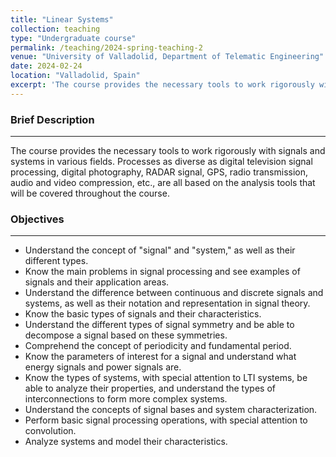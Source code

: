 ```yaml
---
title: "Linear Systems"
collection: teaching
type: "Undergraduate course"
permalink: /teaching/2024-spring-teaching-2
venue: "University of Valladolid, Department of Telematic Engineering"
date: 2024-02-24
location: "Valladolid, Spain"
excerpt: 'The course provides the necessary tools to work rigorously with signals and systems in various fields.'
---
```


### Brief Description
---

The course provides the necessary tools to work rigorously with signals and systems in various fields. Processes as diverse as digital television signal processing, digital photography, RADAR signal, GPS, radio transmission, audio and video compression, etc., are all based on the analysis tools that will be covered throughout the course.

### Objectives
---

- Understand the concept of "signal" and "system," as well as their different types.
- Know the main problems in signal processing and see examples of signals and their application areas.
- Understand the difference between continuous and discrete signals and systems, as well as their notation and representation in signal theory.
- Know the basic types of signals and their characteristics.
- Understand the different types of signal symmetry and be able to decompose a signal based on these symmetries.
- Comprehend the concept of periodicity and fundamental period.
- Know the parameters of interest for a signal and understand what energy signals and power signals are.
- Know the types of systems, with special attention to LTI systems, be able to analyze their properties, and understand the types of interconnections to form more complex systems.
- Understand the concepts of signal bases and system characterization.
- Perform basic signal processing operations, with special attention to convolution.
- Analyze systems and model their characteristics.


